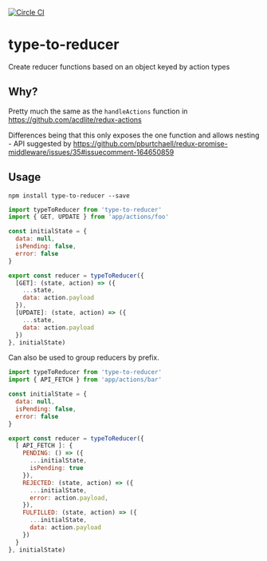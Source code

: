 [![Circle CI](https://circleci.com/gh/tomatau/type-to-reducer/tree/master.svg?style=svg)](https://circleci.com/gh/tomatau/type-to-reducer/tree/master)

# type-to-reducer

Create reducer functions based on an object keyed by action types

## Why?

Pretty much the same as the `handleActions` function in https://github.com/acdlite/redux-actions

Differences being that this only exposes the one function and allows nesting - API suggested by https://github.com/pburtchaell/redux-promise-middleware/issues/35#issuecomment-164650859

## Usage

`npm install type-to-reducer --save`

```js
import typeToReducer from 'type-to-reducer'
import { GET, UPDATE } from 'app/actions/foo'

const initialState = {
  data: null,
  isPending: false,
  error: false
}

export const reducer = typeToReducer({
  [GET]: (state, action) => ({
    ...state,
    data: action.payload
  }),
  [UPDATE]: (state, action) => ({
    ...state,
    data: action.payload
  })
}, initialState)
```

Can also be used to group reducers by prefix.

```js
import typeToReducer from 'type-to-reducer'
import { API_FETCH } from 'app/actions/bar'

const initialState = {
  data: null,
  isPending: false,
  error: false
}

export const reducer = typeToReducer({
  [ API_FETCH ]: {
    PENDING: () => ({
      ...initialState,
      isPending: true
    }),
    REJECTED: (state, action) => ({
      ...initialState,
      error: action.payload,
    }),
    FULFILLED: (state, action) => ({
      ...initialState,
      data: action.payload
    })
  }
}, initialState)
```
